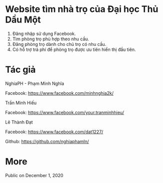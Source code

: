 # Website tìm nhà trọ của Đại học Thủ Dầu Một
1. Đăng nhập sử dụng Facebook.
2. Tìm phòng trọ phù hợp theo nhu cầu.
3. Đăng phòng trọ dành cho chủ trọ có nhu cầu.
4. Có hỗ trợ trả phí để phòng trọ được ưu tiên hiển thị đầu tiên.

# Tác giả
NghiaPH - Phạm Minh Nghĩa

Facebook: https://www.facebook.com/minhnghia2k/

Trần Minh Hiếu

Facebook: https://www.facebook.com/your.tranminhhieu/

Lê Thành Đạt

Facebook: https://www.facebook.com/dat1227/

Github: https://github.com/nghiaphamln/

# More
Public on December 1, 2020
